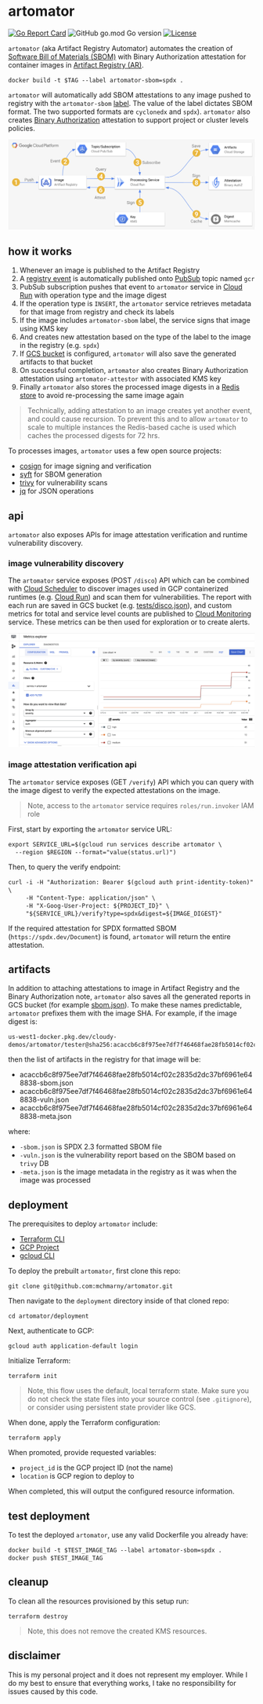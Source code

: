 # artomator

[![Go Report Card](https://goreportcard.com/badge/github.com/mchmarny/artomator)](https://goreportcard.com/report/github.com/mchmarny/artomator) ![GitHub go.mod Go version](https://img.shields.io/github/go-mod/go-version/mchmarny/artomator) [![License](https://img.shields.io/badge/License-Apache%202.0-blue.svg)](https://github.com/gojp/goreportcard/blob/master/LICENSE)


`artomator` (aka Artifact Registry Automator) automates the creation of [Software Bill of Materials (SBOM)](https://www.cisa.gov/sbom) with Binary Authorization attestation for container images in [Artifact Registry (AR)](https://cloud.google.com/artifact-registry). 

```shell
docker build -t $TAG --label artomator-sbom=spdx .
```

`artomator` will automatically add SBOM attestations to any image pushed to registry with the `artomator-sbom` [label](https://docs.docker.com/config/labels-custom-metadata/). The value of the label dictates SBOM format. The two supported formats are `cyclonedx` and `spdx`). `artomator` also creates [Binary Authorization](https://cloud.google.com/binary-authorization) attestation to support project or cluster levels policies.

![](images/flow.png)

## how it works

1. Whenever an image is published to the Artifact Registry 
2. A [registry event](https://cloud.google.com/artifact-registry/docs/configure-notifications) is automatically published onto [PubSub](https://cloud.google.com/pubsub/docs/overview) topic named `gcr`
3. PubSub subscription pushes that event to `artomator` service in [Cloud Run](https://cloud.google.com/run) with operation type and the image digest
4. If the operation type is `INSERT`, the `artomator` service retrieves metadata for that image from registry and check its labels
5. If the image includes `artomator-sbom` label, the service signs that image using KMS key
6. And creates new attestation based on the type of the label to the image in the registry (e.g. `spdx`)
7. If [GCS bucket](https://cloud.google.com/storage) is configured, `artomator` will also save the generated artifacts to that bucket
8. On successful completion, `artomator` also creates Binary Authorization attestation using `artomator-attestor` with associated KMS key
9. Finally `artomator` also stores the processed image digests in a [Redis store](https://cloud.google.com/memorystore) to avoid re-processing the same image again

> Technically, adding attestation to an image creates yet another event, and could cause recursion. To prevent this and to allow `artomator` to scale to multiple instances the Redis-based cache is used which caches the processed digests for 72 hrs.

To processes images, `artomator` uses a few open source projects:

* [cosign](https://github.com/sigstore/cosign) for image signing and verification
* [syft](https://github.com/anchore/syft) for SBOM generation 
* [trivy](https://github.com/aquasecurity/trivy) for vulnerability scans 
* [jq](https://stedolan.github.io/jq/) for JSON operations 


## api 

`artomator` also exposes APIs for image attestation verification and runtime vulnerability discovery. 

### image vulnerability discovery

The `artomator` service exposes (POST `/disco`) API which can be combined with [Cloud Scheduler](https://cloud.google.com/scheduler) to discover images used in GCP containerized runtimes (e.g. [Cloud Run](https://cloud.google.com/scheduler)) and scan them for vulnerabilities. The report with each run are saved in GCS bucket (e.g. [tests/disco.json](tests/disco.json)), and custom metrics for total and service level counts are published to [Cloud Monitoring](https://cloud.google.com/monitoring) service. These metrics can be then used for exploration or to create alerts.

![](images/metric.png)

### image attestation verification api

The `artomator` service exposes (GET `/verify`) API which you can query with the image digest to verify the expected attestations on the image.

> Note, access to the `artomator` service requires `roles/run.invoker` IAM role

First, start by exporting the `artomator` service URL:

```shell
export SERVICE_URL=$(gcloud run services describe artomator \
  --region $REGION --format="value(status.url)")
```

Then, to query the verify endpoint:

```shell
curl -i -H "Authorization: Bearer $(gcloud auth print-identity-token)" \
     -H "Content-Type: application/json" \
     -H "X-Goog-User-Project: ${PROJECT_ID}" \
     "${SERVICE_URL}/verify?type=spdx&digest=${IMAGE_DIGEST}"
```

If the required attestation for SPDX formatted SBOM (`https://spdx.dev/Document`) is found, `artomator` will return the entire attestation.

## artifacts 

In addition to attaching attestations to image in Artifact Registry and the Binary Authorization note, `artomator` also saves all the generated reports in GCS bucket (for example [sbom.json](tests/sbom.json)). To make these names predictable, `artomator` prefixes them with the image SHA. For example, if the image digest is:

```shell
us-west1-docker.pkg.dev/cloudy-demos/artomator/tester@sha256:acaccb6c8f975ee7df7f46468fae28fb5014cf02c2835d2dc37bf6961e648838
```

then the list of artifacts in the registry for that image will be: 

* acaccb6c8f975ee7df7f46468fae28fb5014cf02c2835d2dc37bf6961e648838-sbom.json
* acaccb6c8f975ee7df7f46468fae28fb5014cf02c2835d2dc37bf6961e648838-vuln.json
* acaccb6c8f975ee7df7f46468fae28fb5014cf02c2835d2dc37bf6961e648838-meta.json

where:

* `-sbom.json` is SPDX 2.3 formatted SBOM file
* `-vuln.json` is the vulnerability report based on the SBOM based on `trivy` DB
* `-meta.json` is the image metadata in the registry as it was when the image was processed

## deployment 

The prerequisites to deploy `artomator` include: 

* [Terraform CLI](https://www.terraform.io/downloads)
* [GCP Project](https://cloud.google.com/resource-manager/docs/creating-managing-projects)
* [gcloud CLI](https://cloud.google.com/sdk/gcloud)
  
To deploy the prebuilt `artomator`, first clone this repo:

```shell
git clone git@github.com:mchmarny/artomator.git
```

Then navigate to the `deployment` directory inside of that cloned repo:

```shell
cd artomator/deployment
```

Next, authenticate to GCP:

```shell
gcloud auth application-default login
```

Initialize Terraform: 

```shell
terraform init
```

> Note, this flow uses the default, local terraform state. Make sure you do not check the state files into your source control (see `.gitignore`), or consider using persistent state provider like GCS.


When done, apply the Terraform configuration:

```shell
terraform apply
```

When promoted, provide requested variables:

* `project_id` is the GCP project ID (not the name)
* `location` is GCP region to deploy to

When completed, this will output the configured resource information. 

## test deployment

To test the deployed `artomator`, use any valid Dockerfile you already have:

```shell
docker build -t $TEST_IMAGE_TAG --label artomator-sbom=spdx .
docker push $TEST_IMAGE_TAG
```

## cleanup

To clean all the resources provisioned by this setup run: 

```shell
terraform destroy
```

> Note, this does not remove the created KMS resources.

## disclaimer

This is my personal project and it does not represent my employer. While I do my best to ensure that everything works, I take no responsibility for issues caused by this code.
